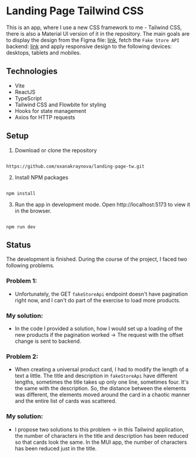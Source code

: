 # Landing Page Tailwind CSS

This is an app, where I use a new CSS framework to me - Tailwind CSS, there is also a Material UI version of it in the repository. The main goals are to display the design from the Figma file: [link](<https://www.figma.com/design/pFtdMqmlsPdRNMWl5k01qa/Ecomail-test-(Oxana-Gre%C5%A1likov%C3%A1)?node-id=0-1&t=1Zny3icWI2QHTvsb-1>), fetch the `Fake Store API` backend: [link](https://fakestoreapi.com) and apply responsive design to the following devices: desktops, tablets and mobiles.

## Technologies

- Vite
- ReactJS
- TypeScript
- Tailwind CSS and Flowbite for styling
- Hooks for state management
- Axios for HTTP requests

## Setup

1. Download or clone the repository

```

https://github.com/oxanakraynova/landing-page-tw.git

```

2. Install NPM packages

```

npm install

```

3. Run the app in development mode. Open http://localhost:5173 to view it in the browser.

```

npm run dev

```

## Status

The development is finished. During the course of the project, I faced two following problems.

### Problem 1:

- Unfortunately, the GET `fakeStoreApi` endpoint doesn't have pagination right now, and I can't do part of the exercise to load more products.

### My solution:

- In the code I provided a solution, how I would set up a loading of the new products if the pagination worked -> The request with the offset change is sent to backend.

### Problem 2:

- When creating a universal product card, I had to modify the length of a text a little. The title and description in `fakeStoreApi` have different lengths, sometimes the title takes up only one line, sometimes four. It's the same with the description. So, the distance between the elements was different, the elements moved around the card in a chaotic manner and the entire list of cards was scattered.

### My solution:

- I propose two solutions to this problem -> in this Tailwind application, the number of characters in the title and description has been reduced so that cards look the same. In the MUI app, the number of characters has been reduced just in the title.
